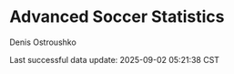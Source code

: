 # Advanced Soccer Statistics
Denis Ostroushko

<!-- gfm -->

Last successful data update: 2025-09-02 05:21:38 CST
